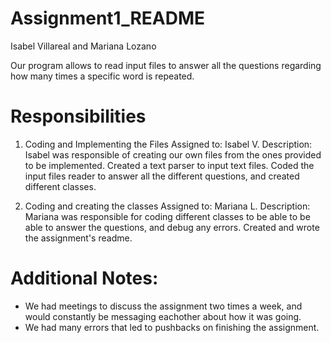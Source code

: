 # Assignment1_README
Isabel Villareal and Mariana Lozano

Our program allows to read input files to answer all the questions regarding how many times a specific word is repeated.  

# Responsibilities
1. Coding and Implementing the Files 
  Assigned to: Isabel V.
  Description: Isabel was responsible of creating our own files from the ones provided to be implemented. Created a text parser to input text files.
  Coded the input files reader to answer all the different questions, and created different classes.

2. Coding and creating the classes
  Assigned to: Mariana L.
  Description: Mariana was responsible for coding different classes to be able to be able to answer the questions, and debug any errors. 
  Created and wrote the assignment's readme.


# Additional Notes: 
 - We had meetings to discuss the assignment two times a week, and would constantly be messaging eachother about how it was going.
 - We had many errors that led to pushbacks on finishing the assignment. 


